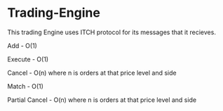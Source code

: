 # Trading-Engine
This trading Engine uses ITCH protocol for its messages that it recieves.

Add - O(1)

Execute - O(1)

Cancel - O(n) where n is orders at that price level and side

Match - O(1)

Partial Cancel - O(n) where n is orders at that price level and side
